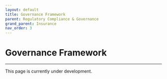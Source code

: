 ```yaml
---
layout: default
title: Governance Framework
parent: Regulatory Compliance & Governance
grand_parent: Insurance
nav_order: 3
---
```


# Governance Framework

---

This page is currently under development.